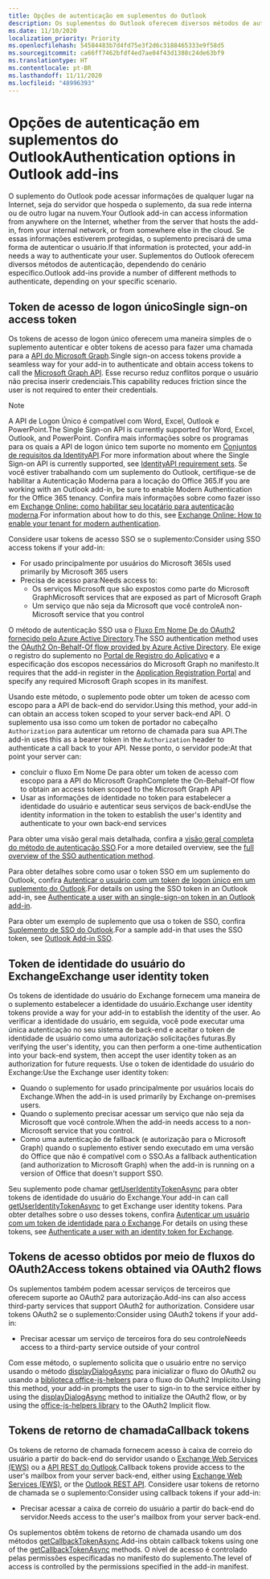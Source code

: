 ```yaml
---
title: Opções de autenticação em suplementos do Outlook
description: Os suplementos do Outlook oferecem diversos métodos de autenticação, dependendo do cenário específico.
ms.date: 11/10/2020
localization_priority: Priority
ms.openlocfilehash: 54584483b7d4fd75e3f2d6c3188465333e9f58d5
ms.sourcegitcommit: ca66ff7462bfdf4ed7ae04f43d1388c24de63bf9
ms.translationtype: HT
ms.contentlocale: pt-BR
ms.lasthandoff: 11/11/2020
ms.locfileid: "48996393"
---
```

# <a name="authentication-options-in-outlook-add-ins"></a><span data-ttu-id="01c78-103">Opções de autenticação em suplementos do Outlook</span><span class="sxs-lookup"><span data-stu-id="01c78-103">Authentication options in Outlook add-ins</span></span>

<span data-ttu-id="01c78-104">O suplemento do Outlook pode acessar informações de qualquer lugar na Internet, seja do servidor que hospeda o suplemento, da sua rede interna ou de outro lugar na nuvem.</span><span class="sxs-lookup"><span data-stu-id="01c78-104">Your Outlook add-in can access information from anywhere on the Internet, whether from the server that hosts the add-in, from your internal network, or from somewhere else in the cloud.</span></span> <span data-ttu-id="01c78-105">Se essas informações estiverem protegidas, o suplemento precisará de uma forma de autenticar o usuário.</span><span class="sxs-lookup"><span data-stu-id="01c78-105">If that information is protected, your add-in needs a way to authenticate your user.</span></span> <span data-ttu-id="01c78-106">Suplementos do Outlook oferecem diversos métodos de autenticação, dependendo do cenário específico.</span><span class="sxs-lookup"><span data-stu-id="01c78-106">Outlook add-ins provide a number of different methods to authenticate, depending on your specific scenario.</span></span>

## <a name="single-sign-on-access-token"></a><span data-ttu-id="01c78-107">Token de acesso de logon único</span><span class="sxs-lookup"><span data-stu-id="01c78-107">Single sign-on access token</span></span>

<span data-ttu-id="01c78-108">Os tokens de acesso de logon único oferecem uma maneira simples de o suplemento autenticar e obter tokens de acesso para fazer uma chamada para a [API do Microsoft Graph](/graph/overview).</span><span class="sxs-lookup"><span data-stu-id="01c78-108">Single sign-on access tokens provide a seamless way for your add-in to authenticate and obtain access tokens to call the [Microsoft Graph API](/graph/overview).</span></span> <span data-ttu-id="01c78-109">Esse recurso reduz conflitos porque o usuário não precisa inserir credenciais.</span><span class="sxs-lookup"><span data-stu-id="01c78-109">This capability reduces friction since the user is not required to enter their credentials.</span></span>

> [!NOTE]
> <span data-ttu-id="01c78-110">A API de Logon Único é compatível com Word, Excel, Outlook e PowerPoint.</span><span class="sxs-lookup"><span data-stu-id="01c78-110">The Single Sign-on API is currently supported for Word, Excel, Outlook, and PowerPoint.</span></span> <span data-ttu-id="01c78-111">Confira mais informações sobre os programas para os quais a API de logon único tem suporte no momento em [Conjuntos de requisitos da IdentityAPI](../reference/requirement-sets/identity-api-requirement-sets.md).</span><span class="sxs-lookup"><span data-stu-id="01c78-111">For more information about where the Single Sign-on API is currently supported, see [IdentityAPI requirement sets](../reference/requirement-sets/identity-api-requirement-sets.md).</span></span>
> <span data-ttu-id="01c78-112">Se você estiver trabalhando com um suplemento do Outlook, certifique-se de habilitar a Autenticação Moderna para a locação do Office 365.</span><span class="sxs-lookup"><span data-stu-id="01c78-112">If you are working with an Outlook add-in, be sure to enable Modern Authentication for the Office 365 tenancy.</span></span> <span data-ttu-id="01c78-113">Confira mais informações sobre como fazer isso em [Exchange Online: como habilitar seu locatário para autenticação moderna](https://social.technet.microsoft.com/wiki/contents/articles/32711.exchange-online-how-to-enable-your-tenant-for-modern-authentication.aspx).</span><span class="sxs-lookup"><span data-stu-id="01c78-113">For information about how to do this, see [Exchange Online: How to enable your tenant for modern authentication](https://social.technet.microsoft.com/wiki/contents/articles/32711.exchange-online-how-to-enable-your-tenant-for-modern-authentication.aspx).</span></span>

<span data-ttu-id="01c78-114">Considere usar tokens de acesso SSO se o suplemento:</span><span class="sxs-lookup"><span data-stu-id="01c78-114">Consider using SSO access tokens if your add-in:</span></span>

- <span data-ttu-id="01c78-115">For usado principalmente por usuários do Microsoft 365</span><span class="sxs-lookup"><span data-stu-id="01c78-115">Is used primarily by Microsoft 365 users</span></span>
- <span data-ttu-id="01c78-116">Precisa de acesso para:</span><span class="sxs-lookup"><span data-stu-id="01c78-116">Needs access to:</span></span>
  - <span data-ttu-id="01c78-117">Os serviços Microsoft que são expostos como parte do Microsoft Graph</span><span class="sxs-lookup"><span data-stu-id="01c78-117">Microsoft services that are exposed as part of Microsoft Graph</span></span>
  - <span data-ttu-id="01c78-118">Um serviço que não seja da Microsoft que você controle</span><span class="sxs-lookup"><span data-stu-id="01c78-118">A non-Microsoft service that you control</span></span>

<span data-ttu-id="01c78-119">O método de autenticação SSO usa o [Fluxo Em Nome De do OAuth2 fornecido pelo Azure Active Directory](/azure/active-directory/develop/active-directory-v2-protocols-oauth-on-behalf-of).</span><span class="sxs-lookup"><span data-stu-id="01c78-119">The SSO authentication method uses the [OAuth2 On-Behalf-Of flow provided by Azure Active Directory](/azure/active-directory/develop/active-directory-v2-protocols-oauth-on-behalf-of).</span></span> <span data-ttu-id="01c78-120">Ele exige o registro do suplemento no [Portal de Registro do Aplicativo](https://apps.dev.microsoft.com/) e a especificação dos escopos necessários do Microsoft Graph no manifesto.</span><span class="sxs-lookup"><span data-stu-id="01c78-120">It requires that the add-in register in the [Application Registration Portal](https://apps.dev.microsoft.com/) and specify any required Microsoft Graph scopes in its manifest.</span></span>

<span data-ttu-id="01c78-121">Usando este método, o suplemento pode obter um token de acesso com escopo para a API de back-end do servidor.</span><span class="sxs-lookup"><span data-stu-id="01c78-121">Using this method, your add-in can obtain an access token scoped to your server back-end API.</span></span> <span data-ttu-id="01c78-122">O suplemento usa isso como um token de portador no cabeçalho `Authorization` para autenticar um retorno de chamada para sua API.</span><span class="sxs-lookup"><span data-stu-id="01c78-122">The add-in uses this as a bearer token in the `Authorization` header to authenticate a call back to your API.</span></span> <span data-ttu-id="01c78-123">Nesse ponto, o servidor pode:</span><span class="sxs-lookup"><span data-stu-id="01c78-123">At that point your server can:</span></span>

- <span data-ttu-id="01c78-124">concluir o fluxo Em Nome De para obter um token de acesso com escopo para a API do Microsoft Graph</span><span class="sxs-lookup"><span data-stu-id="01c78-124">Complete the On-Behalf-Of flow to obtain an access token scoped to the Microsoft Graph API</span></span>
- <span data-ttu-id="01c78-125">Usar as informações de identidade no token para estabelecer a identidade do usuário e autenticar seus serviços de back-end</span><span class="sxs-lookup"><span data-stu-id="01c78-125">Use the identity information in the token to establish the user's identity and authenticate to your own back-end services</span></span>

<span data-ttu-id="01c78-126">Para obter uma visão geral mais detalhada, confira a [visão geral completa do método de autenticação SSO](../develop/sso-in-office-add-ins.md).</span><span class="sxs-lookup"><span data-stu-id="01c78-126">For a more detailed overview, see the [full overview of the SSO authentication method](../develop/sso-in-office-add-ins.md).</span></span>

<span data-ttu-id="01c78-127">Para obter detalhes sobre como usar o token SSO em um suplemento do Outlook, confira [Autenticar o usuário com um token de logon único em um suplemento do Outlook](authenticate-a-user-with-an-sso-token.md).</span><span class="sxs-lookup"><span data-stu-id="01c78-127">For details on using the SSO token in an Outlook add-in, see [Authenticate a user with an single-sign-on token in an Outlook add-in](authenticate-a-user-with-an-sso-token.md).</span></span>

<span data-ttu-id="01c78-128">Para obter um exemplo de suplemento que usa o token de SSO, confira [Suplemento de SSO do Outlook](https://github.com/OfficeDev/Outlook-Add-in-SSO).</span><span class="sxs-lookup"><span data-stu-id="01c78-128">For a sample add-in that uses the SSO token, see [Outlook Add-in SSO](https://github.com/OfficeDev/Outlook-Add-in-SSO).</span></span>

## <a name="exchange-user-identity-token"></a><span data-ttu-id="01c78-129">Token de identidade do usuário do Exchange</span><span class="sxs-lookup"><span data-stu-id="01c78-129">Exchange user identity token</span></span>

<span data-ttu-id="01c78-130">Os tokens de identidade do usuário do Exchange fornecem uma maneira de o suplemento estabelecer a identidade do usuário.</span><span class="sxs-lookup"><span data-stu-id="01c78-130">Exchange user identity tokens provide a way for your add-in to establish the identity of the user.</span></span> <span data-ttu-id="01c78-131">Ao verificar a identidade do usuário, em seguida, você pode executar uma única autenticação no seu sistema de back-end e aceitar o token de identidade de usuário como uma autorização solicitações futuras.</span><span class="sxs-lookup"><span data-stu-id="01c78-131">By verifying the user's identity, you can then perform a one-time authentication into your back-end system, then accept the user identity token as an authorization for future requests.</span></span> <span data-ttu-id="01c78-132">Use o token de identidade do usuário do Exchange:</span><span class="sxs-lookup"><span data-stu-id="01c78-132">Use the Exchange user identity token:</span></span>

- <span data-ttu-id="01c78-133">Quando o suplemento for usado principalmente por usuários locais do Exchange.</span><span class="sxs-lookup"><span data-stu-id="01c78-133">When the add-in is used primarily by Exchange on-premises users.</span></span>
- <span data-ttu-id="01c78-134">Quando o suplemento precisar acessar um serviço que não seja da Microsoft que você controle.</span><span class="sxs-lookup"><span data-stu-id="01c78-134">When the add-in needs access to a non-Microsoft service that you control.</span></span>
- <span data-ttu-id="01c78-135">Como uma autenticação de fallback (e autorização para o Microsoft Graph) quando o suplemento estiver sendo executado em uma versão do Office que não é compatível com o SSO.</span><span class="sxs-lookup"><span data-stu-id="01c78-135">As a fallback authentication (and authorization to Microsoft Graph) when the add-in is running on a version of Office that doesn't support SSO.</span></span>

<span data-ttu-id="01c78-136">Seu suplemento pode chamar [getUserIdentityTokenAsync](/javascript/api/outlook/office.mailbox#getuseridentitytokenasync-callback--usercontext-) para obter tokens de identidade do usuário do Exchange.</span><span class="sxs-lookup"><span data-stu-id="01c78-136">Your add-in can call [getUserIdentityTokenAsync](/javascript/api/outlook/office.mailbox#getuseridentitytokenasync-callback--usercontext-) to get Exchange user identity tokens.</span></span> <span data-ttu-id="01c78-137">Para obter detalhes sobre o uso desses tokens, confira [Autenticar um usuário com um token de identidade para o Exchange](authenticate-a-user-with-an-identity-token.md).</span><span class="sxs-lookup"><span data-stu-id="01c78-137">For details on using these tokens, see [Authenticate a user with an identity token for Exchange](authenticate-a-user-with-an-identity-token.md).</span></span>

## <a name="access-tokens-obtained-via-oauth2-flows"></a><span data-ttu-id="01c78-138">Tokens de acesso obtidos por meio de fluxos do OAuth2</span><span class="sxs-lookup"><span data-stu-id="01c78-138">Access tokens obtained via OAuth2 flows</span></span>

<span data-ttu-id="01c78-139">Os suplementos também podem acessar serviços de terceiros que oferecem suporte ao OAuth2 para autorização.</span><span class="sxs-lookup"><span data-stu-id="01c78-139">Add-ins can also access third-party services that support OAuth2 for authorization.</span></span> <span data-ttu-id="01c78-140">Considere usar tokens OAuth2 se o suplemento:</span><span class="sxs-lookup"><span data-stu-id="01c78-140">Consider using OAuth2 tokens if your add-in:</span></span>

- <span data-ttu-id="01c78-141">Precisar acessar um serviço de terceiros fora do seu controle</span><span class="sxs-lookup"><span data-stu-id="01c78-141">Needs access to a third-party service outside of your control</span></span>

<span data-ttu-id="01c78-142">Com esse método, o suplemento solicita que o usuário entre no serviço usando o método [displayDialogAsync](/javascript/api/office/office.ui#displaydialogasync-startaddress--options--callback-) para inicializar o fluxo do OAuth2 ou usando a [biblioteca office-js-helpers](https://github.com/OfficeDev/office-js-helpers) para o fluxo do OAuth2 Implícito.</span><span class="sxs-lookup"><span data-stu-id="01c78-142">Using this method, your add-in prompts the user to sign-in to the service either by using the [displayDialogAsync](/javascript/api/office/office.ui#displaydialogasync-startaddress--options--callback-) method to initialize the OAuth2 flow, or by using the [office-js-helpers library](https://github.com/OfficeDev/office-js-helpers) to the OAuth2 Implicit flow.</span></span>

## <a name="callback-tokens"></a><span data-ttu-id="01c78-143">Tokens de retorno de chamada</span><span class="sxs-lookup"><span data-stu-id="01c78-143">Callback tokens</span></span>

<span data-ttu-id="01c78-144">Os tokens de retorno de chamada fornecem acesso à caixa de correio do usuário a partir do back-end do servidor usando o [Exchange Web Services (EWS)](/exchange/client-developer/exchange-web-services/explore-the-ews-managed-api-ews-and-web-services-in-exchange) ou a [API REST do Outlook](/previous-versions/office/office-365-api/api/version-2.0/use-outlook-rest-api).</span><span class="sxs-lookup"><span data-stu-id="01c78-144">Callback tokens provide access to the user's mailbox from your server back-end, either using [Exchange Web Services (EWS)](/exchange/client-developer/exchange-web-services/explore-the-ews-managed-api-ews-and-web-services-in-exchange), or the [Outlook REST API](/previous-versions/office/office-365-api/api/version-2.0/use-outlook-rest-api).</span></span> <span data-ttu-id="01c78-145">Considere usar tokens de retorno de chamada se o suplemento:</span><span class="sxs-lookup"><span data-stu-id="01c78-145">Consider using callback tokens if your add-in:</span></span>

- <span data-ttu-id="01c78-146">Precisar acessar a caixa de correio do usuário a partir do back-end do servidor.</span><span class="sxs-lookup"><span data-stu-id="01c78-146">Needs access to the user's mailbox from your server back-end.</span></span>

<span data-ttu-id="01c78-147">Os suplementos obtêm tokens de retorno de chamada usando um dos métodos [getCallbackTokenAsync](../reference/objectmodel/preview-requirement-set/office.context.mailbox.md#methods).</span><span class="sxs-lookup"><span data-stu-id="01c78-147">Add-ins obtain callback tokens using one of the [getCallbackTokenAsync](../reference/objectmodel/preview-requirement-set/office.context.mailbox.md#methods) methods.</span></span> <span data-ttu-id="01c78-148">O nível de acesso é controlado pelas permissões especificadas no manifesto do suplemento.</span><span class="sxs-lookup"><span data-stu-id="01c78-148">The level of access is controlled by the permissions specified in the add-in manifest.</span></span>

